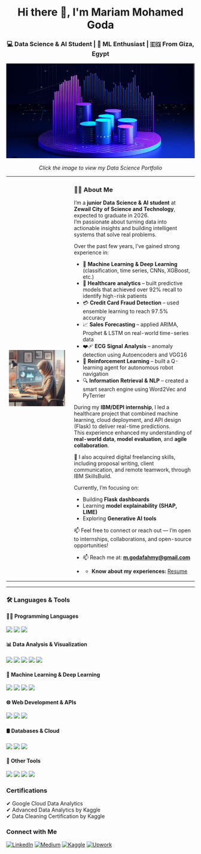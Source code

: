 <h1 align="center">Hi there 👋, I'm Mariam Mohamed Goda</h1>
<h3 align="center">💻 Data Science & AI Student | 🧠 ML Enthusiast | 🇪🇬 From Giza, Egypt</h3>

<p align="center">
  <a href="https://www.datascienceportfol.io/mariamgoda">
    <img src="https://raw.githubusercontent.com/202201223/202201223/main/Capture.PNG" alt="Portfolio" width="600"/>
  </a>
</p>

<p align="center"><i>Click the image to view my Data Science Portfolio</i></p>
<table>
  <tr>
    <td width="160">
      <img src="https://raw.githubusercontent.com/202201223/202201223/main/download.jpg" width="150" alt="Mariam Avatar" />
    </td>
    <td>

### 👩‍🎓 About Me

I’m a **junior Data Science & AI student** at **Zewail City of Science and Technology**, expected to graduate in 2026.  
I’m passionate about turning data into actionable insights and building intelligent systems that solve real problems.

Over the past few years, I’ve gained strong experience in:
- 🧠 **Machine Learning & Deep Learning** (classification, time series, CNNs, XGBoost, etc.)
- 🏥 **Healthcare analytics** – built predictive models that achieved over 92% recall to identify high-risk patients
- 💳 **Credit Card Fraud Detection** – used ensemble learning to reach 97.5% accuracy
- 📈 **Sales Forecasting** – applied ARIMA, Prophet & LSTM on real-world time-series data
- ❤️‍🩹 **ECG Signal Analysis** – anomaly detection using Autoencoders and VGG16
- 🤖 **Reinforcement Learning** – built a Q-learning agent for autonomous robot navigation
- 🔍 **Information Retrieval & NLP** – created a smart search engine using Word2Vec and PyTerrier

During my **IBM/DEPI internship**, I led a healthcare project that combined machine learning, cloud deployment, and API design (Flask) to deliver real-time predictions.  
This experience enhanced my understanding of **real-world data**, **model evaluation**, and **agile collaboration**.

💼 I also acquired digital freelancing skills, including proposal writing, client communication, and remote teamwork, through IBM SkillsBuild.

Currently, I’m focusing on:
- Building **Flask dashboards**
- Learning **model explainability (SHAP, LIME)**
- Exploring **Generative AI tools**

📫 Feel free to connect or reach out — I’m open to internships, collaborations, and open-source opportunities!

- 📫 Reach me at: **m.godafahmy@gmail.com**
- - **Know about my experiences:** [Resume](https://drive.google.com/file/d/1-KNhzICaKmVYJqsMmzYsIo48pgABdXg9/view?usp=drive_link)

    </td>
  </tr>
</table>



---

### 🛠️ Languages & Tools

#### 👩‍💻 Programming Languages
<p align="left">
  <img src="https://img.shields.io/badge/Python-3776AB?style=for-the-badge&logo=python&logoColor=white" />
  <img src="https://img.shields.io/badge/C++-00599C?style=for-the-badge&logo=c%2B%2B&logoColor=white" />
  <img src="https://img.shields.io/badge/SQL-4479A1?style=for-the-badge&logo=postgresql&logoColor=white" />
</p>

#### 📊 Data Analysis & Visualization
<p align="left">
  <img src="https://img.shields.io/badge/Pandas-150458?style=for-the-badge&logo=pandas&logoColor=white" />
  <img src="https://img.shields.io/badge/Numpy-013243?style=for-the-badge&logo=numpy&logoColor=white" />
  <img src="https://img.shields.io/badge/Matplotlib-11557C?style=for-the-badge&logo=matplotlib&logoColor=white" />
  <img src="https://img.shields.io/badge/Seaborn-3776AB?style=for-the-badge&logo=python&logoColor=white" />
  <img src="https://img.shields.io/badge/Tableau-E97627?style=for-the-badge&logo=tableau&logoColor=white" />
</p>

#### 🤖 Machine Learning & Deep Learning
<p align="left">
  <img src="https://img.shields.io/badge/Scikit--learn-F7931E?style=for-the-badge&logo=scikitlearn&logoColor=white" />
  <img src="https://img.shields.io/badge/PyTorch-EE4C2C?style=for-the-badge&logo=pytorch&logoColor=white" />
  <img src="https://img.shields.io/badge/TensorFlow-FF6F00?style=for-the-badge&logo=tensorflow&logoColor=white" />
  <img src="https://img.shields.io/badge/XGBoost-FF0000?style=for-the-badge&logo=github&logoColor=white" />
</p>

#### 🌐 Web Development & APIs
<p align="left">
  <img src="https://img.shields.io/badge/Flask-000000?style=for-the-badge&logo=flask&logoColor=white" />
  <img src="https://img.shields.io/badge/BeautifulSoup-4B8BBE?style=for-the-badge&logo=python&logoColor=white" />
  <img src="https://img.shields.io/badge/API%20Development-FF6F00?style=for-the-badge&logo=fastapi&logoColor=white" />
</p>

#### 🛢️ Databases & Cloud
<p align="left">
  <img src="https://img.shields.io/badge/Microsoft_SQL_Server-CC2927?style=for-the-badge&logo=microsoftsqlserver&logoColor=white" />
  <img src="https://img.shields.io/badge/MongoDB-47A248?style=for-the-badge&logo=mongodb&logoColor=white" />
  <img src="https://img.shields.io/badge/IBM_Cloud-052FAD?style=for-the-badge&logo=ibmcloud&logoColor=white" />
</p>

#### 🧰 Other Tools
<p align="left">
  <img src="https://img.shields.io/badge/GitHub-181717?style=for-the-badge&logo=github&logoColor=white" />
  <img src="https://img.shields.io/badge/Google_Colab-F9AB00?style=for-the-badge&logo=googlecolab&logoColor=black" />
  <img src="https://img.shields.io/badge/Jupyter-F37626?style=for-the-badge&logo=jupyter&logoColor=white" />
  <img src="https://img.shields.io/badge/PowerBI-F2C811?style=for-the-badge&logo=powerbi&logoColor=black" />
</p>


### Certifications
✔ Google Cloud Data Analytics  
✔ Advanced Data Analytics by Kaggle  
✔ Data Cleaning Certification by Kaggle  

### Connect with Me
[![LinkedIn](https://img.shields.io/badge/LinkedIn-0077B5?style=for-the-badge&logo=linkedin&logoColor=white)](https://www.linkedin.com/in/mariamgoda/)
[![Medium](https://img.shields.io/badge/Medium-000000?style=for-the-badge&logo=medium&logoColor=white)](https://medium.com/@s-mariam.goda)
[![Kaggle](https://img.shields.io/badge/Kaggle-20BEFF?style=for-the-badge&logo=kaggle&logoColor=white)](https://www.kaggle.com/mariammohamedgoda)
[![Upwork](https://img.shields.io/badge/Upwork-6FDA44?style=for-the-badge&logo=upwork&logoColor=white)](https://www.upwork.com/freelancers/~01e41845639682033b?mp_source=share)

